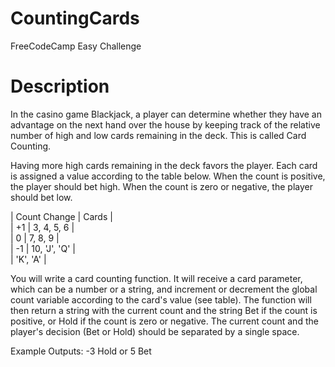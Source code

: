 # CountingCards
FreeCodeCamp Easy Challenge

# Description

In the casino game Blackjack, a player can determine whether they have an advantage on the next hand over the house by keeping track of the relative number of high and low cards remaining in the deck. This is called Card Counting. </br>

Having more high cards remaining in the deck favors the player. Each card is assigned a value according to the table below. When the count is positive, the player should bet high. When the count is zero or negative, the player should bet low. </br>

|  Count Change   |       Cards        | </br>
| +1  |  3, 4, 5, 6  | </br>
|  0  |  7, 8, 9    |</br>
| -1  |  10, 'J', 'Q' | </br>
|         'K', 'A'     |

You will write a card counting function. It will receive a card parameter, which can be a number or a string, and increment or decrement the global count variable according to the card's value (see table). The function will then return a string with the current count and the string Bet if the count is positive, or Hold if the count is zero or negative. The current count and the player's decision (Bet or Hold) should be separated by a single space. </br>

Example Outputs: -3 Hold or 5 Bet
